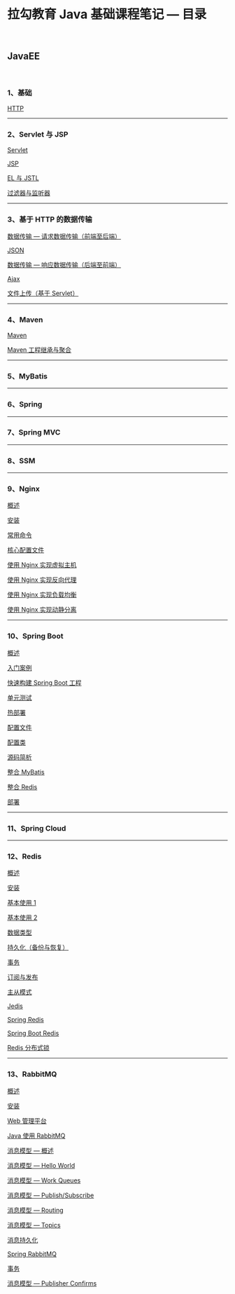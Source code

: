 # 拉勾教育 Java 基础课程笔记 — 目录

<br/>

## JavaEE

<br/>

### 1、基础

[HTTP](https://yyscyber.github.io/java/lagou/basic/e56eeb71-e87e-4297-a13f-10ff303bb136)

---

### 2、Servlet 与 JSP

[Servlet](https://yyscyber.github.io/java/lagou/basic/6cc8ee8d-2538-4f91-a230-d5cf66efbe85)

[JSP](https://yyscyber.github.io/java/lagou/basic/124562b8-055e-4b18-ba17-f420d2e6334d)

[EL 与 JSTL](https://yyscyber.github.io/java/lagou/basic/093c21e9-3727-4feb-baa6-4ed47dc41632)

[过滤器与监听器](https://yyscyber.github.io/java/lagou/basic/3d73bb07-1663-45bc-b335-6fa188459086)

---

### 3、基于 HTTP 的数据传输

[数据传输 — 请求数据传输（前端至后端）](https://yyscyber.github.io/java/lagou/basic/5392656a-95dc-4e7f-8f76-1f5fa5cfe9ba)

[JSON](https://yyscyber.github.io/java/lagou/basic/5d869c0f-afb9-4e4b-9161-dd0527a2e73a)

[数据传输 — 响应数据传输（后端至前端）](https://yyscyber.github.io/java/lagou/basic/4baafe47-4fd3-420c-ab88-b644dacb67f7)

[Ajax](https://yyscyber.github.io/java/lagou/basic/08aa86d7-f333-446b-a0aa-27c892beb4cd)

[文件上传（基于 Servlet）](https://yyscyber.github.io/java/lagou/basic/259fe138-8668-4565-a8f6-d89a60bb02c3)

---

### 4、Maven

[Maven](d3de2bee-c079-4428-bd6c-2bf30ccda7ca)

[Maven 工程继承与聚合](9a86e811-cba1-4609-a3e5-ba290f1d39b9)

---

### 5、MyBatis

[](fe70f31b-cfcb-4740-a52b-7ba4e0ed5f6d)

---

### 6、Spring

---

### 7、Spring MVC

---

### 8、SSM

---

### 9、Nginx

[概述](https://yyscyber.github.io/java/lagou/basic/4588db3a-77fe-486b-9a36-3cd6f05f7e97)

[安装](https://yyscyber.github.io/java/lagou/basic/49fdb017-a01b-4a9c-ba74-850d6fdb24de)

[常用命令](https://yyscyber.github.io/java/lagou/basic/21bbe5ab-c2ed-4320-a881-b362ed7a659c)

[核心配置文件](https://yyscyber.github.io/java/lagou/basic/80d69cce-d3d9-4774-99c2-6b5a486b1858)

[使用 Nginx 实现虚拟主机](https://yyscyber.github.io/java/lagou/basic/dba285e9-3ba9-4470-acca-2010bfdf0b35)

[使用 Nginx 实现反向代理](https://yyscyber.github.io/java/lagou/basic/51ee99c1-7617-4dbd-91ec-973465b5911e)

[使用 Nginx 实现负载均衡](https://yyscyber.github.io/java/lagou/basic/0a03fc42-737d-4b67-99d3-9c5c9d26f391)

[使用 Nginx 实现动静分离](https://yyscyber.github.io/java/lagou/basic/7edeb283-7b65-4005-a495-b3f448658147)

---

### 10、Spring Boot

[概述](https://yyscyber.github.io/java/lagou/basic/028f76a0-6b24-4ff7-860a-38aa84bab40a)

[入门案例](https://yyscyber.github.io/java/lagou/basic/0d17c445-0a3b-4892-953f-b329e9a785ce)

[快速构建 Spring Boot 工程](https://yyscyber.github.io/java/lagou/basic/168c65b0-f8f6-4f12-b96c-9965c03b03a5)

[单元测试](https://yyscyber.github.io/java/lagou/basic/1846f3e7-4723-48c4-a16d-bf34da4cbc81)

[热部署](https://yyscyber.github.io/java/lagou/basic/d94ad409-f1dc-4628-a7b8-315eb81e36c9)

[配置文件](https://yyscyber.github.io/java/lagou/basic/ff2f1831-aadd-4c88-93c1-9fe6bcdc25f5)

[配置类](https://yyscyber.github.io/java/lagou/basic/1f6cbb3e-0e34-45c4-a9b4-ee59063ee646)

[源码简析](18bd23ff-90a7-4190-9644-e7f774127d50)

[整合 MyBatis](https://yyscyber.github.io/java/lagou/basic/47629440-0a69-4ee5-968f-34a533ad480a)

[整合 Redis]()

[部署](https://yyscyber.github.io/java/lagou/basic/4b68d603-7a6e-4102-b48f-bfe0d5464457)

---

### 11、Spring Cloud

---

### 12、Redis

[概述](https://yyscyber.github.io/java/lagou/basic/17bfbce3-6b93-4e29-a1ac-b50f9eca3bac)

[安装](https://yyscyber.github.io/java/lagou/basic/a343d1af-5de5-486b-8bec-b773e5c28c3c)

[基本使用 1](https://yyscyber.github.io/java/lagou/basic/90adf589-8ebc-44b8-a857-9cc6060a90bf)

[基本使用 2](https://yyscyber.github.io/java/lagou/basic/6faef8d1-f40a-45d6-aad5-5048d353a6c1)

[数据类型](https://yyscyber.github.io/java/lagou/basic/1e8774bc-eee3-4dc4-93ff-8697a42decad)

[持久化（备份与恢复）](https://yyscyber.github.io/java/lagou/basic/22c7ffef-16a2-4cb8-acca-3b1e2d0d8203)

[事务](https://yyscyber.github.io/java/lagou/basic/6c1b0fde-04b2-4aa5-a3d3-a41c1a5047a4)

[订阅与发布](https://yyscyber.github.io/java/lagou/basic/5e3316f1-86c2-4b39-8c6b-e3ea2f88c4be)

[主从模式](https://yyscyber.github.io/java/lagou/basic/57d93f5d-2f7b-4b5a-984f-b44be7808fd1)

[Jedis](https://yyscyber.github.io/java/lagou/basic/2b2f56c1-14b8-4148-803f-ace10c5c26cb)

[Spring Redis](https://yyscyber.github.io/java/lagou/basic/22777d6f-58f5-47ee-b8fe-9fd3eba16e12)

[Spring Boot Redis](https://yyscyber.github.io/java/lagou/basic/d5964dd8-23a6-4f5d-a7c0-c479c4f0d113)

[Redis 分布式锁](https://yyscyber.github.io/java/lagou/basic/26a205e2-a410-439b-9344-93f64e8fb478)

---

### 13、RabbitMQ

[概述](https://yyscyber.github.io/java/lagou/basic/1d723f7b-235a-4557-a2c7-e967a6e77152)

[安装](https://yyscyber.github.io/java/lagou/basic/b381e1fa-e1ba-45e8-bae6-84c795dd99a7)

[Web 管理平台](https://yyscyber.github.io/java/lagou/basic/d60f4a7e-403b-4924-aef5-9e6a894ae171)

[Java 使用 RabbitMQ](https://yyscyber.github.io/java/lagou/basic/97558ecf-c73d-432b-8d9d-040032e4ae8e)

[消息模型 — 概述](https://yyscyber.github.io/java/lagou/basic/4a75d9c2-4d9b-4d77-99e8-8003a4cdd81d)

[消息模型 — Hello World](https://yyscyber.github.io/java/lagou/basic/e82b8a20-8e6b-4b62-822c-5d7041d0e5a9)

[消息模型 — Work Queues](https://yyscyber.github.io/java/lagou/basic/36c1b71d-340e-4bdc-a365-a409f74b1ddf)

[消息模型 — Publish/Subscribe](https://yyscyber.github.io/java/lagou/basic/d71c3c63-82f0-4bf0-88c3-c475671daf0e)

[消息模型 — Routing](https://yyscyber.github.io/java/lagou/basic/66dff350-0886-49e3-9cb3-d4b952086fe9)

[消息模型 — Topics]()

[消息持久化](69f756a1-9b25-412c-acea-bf08ba10dc37)

[Spring RabbitMQ](1ebdc91c-ad62-482f-bab9-373eb4b7d151)

[事务](fc2f348b-b4d4-4d3b-a23f-6bf08e5dc9f7)

[消息模型 — Publisher Confirms]()